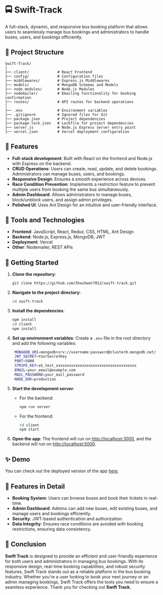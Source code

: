 
# 🚍 Swift-Track

A full-stack, dynamic, and responsive bus booking platform that allows users to seamlessly manage bus bookings and administrators to handle buses, users, and bookings efficiently.

## 📂 Project Structure

```
Swift-Track/
│
├── client/             # React Frontend
├── config/             # Configuration files
├── middlewares/        # Express.js Middlewares
├── models/             # MongoDB Schemas and Models
├── node_modules/       # Node.js Modules
├── nodemailer/         # Emailing functionality for booking confirmation
├── routes/             # API routes for backend operations
│
├── .env                # Environment variables
├── .gitignore          # Ignored files for Git
├── package.json        # Project dependencies
├── package-lock.json   # Lockfile for project dependencies
├── server.js           # Node.js Express server entry point
├── vercel.json         # Vercel deployment configuration
```

## 🌟 Features

- **Full-stack development**: Built with React on the frontend and Node.js with Express on the backend.
- **CRUD Operations**: Users can create, read, update, and delete bookings. Administrators can manage buses, users, and bookings.
- **Responsive Design**: Ensures a smooth experience across devices.
- **Race Condition Prevention**: Implements a restriction feature to prevent multiple users from booking the same bus simultaneously.
- **Admin Dashboard**: Allows administrators to manage buses, block/unblock users, and assign admin privileges.
- **Polished UI**: Uses Ant Design for an intuitive and user-friendly interface.
  
## 🔧 Tools and Technologies

- **Frontend**: JavaScript, React, Redux, CSS, HTML, Ant Design
- **Backend**: Node.js, Express.js, MongoDB, JWT
- **Deployment**: Vercel
- **Other**: Nodemailer, REST APIs

## 🚀 Getting Started

1. **Clone the repository**:
   ```bash
   git clone https://github.com/Shashwat7012/swift-track.git
   ```
   
2. **Navigate to the project directory**:
   ```bash
   cd swift-track
   ```

3. **Install the dependencies**:
   ```bash
   npm install
   cd client
   npm install
   ```

4. **Set up environment variables**:
   Create a `.env` file in the root directory and add the following variables:
   ```bash
    MONGODB_URI=mongodb+srv://username:password@cluster0.mongodb.net/
    JWT_SECRET=YourSecretKey
    PORT=5000
    STRIPE_KEY=sk_test_xxxxxxxxxxxxxxxxxxxxxxxxxxxxxxxxxxxxx
    EMAIL=your_email@example.com
    MAIL_PASSWORD=your_mail_password
    NODE_ENV=production
   ```

5. **Start the development server**:
   - For the backend:
     ```bash
     npm run server
     ```
   - For the frontend:
     ```bash
     cd client
     npm start
     ```

6. **Open the app**:
   The frontend will run on [http://localhost:3000](http://localhost:3000), and the backend will run on [http://localhost:5000](http://localhost:5000).

## ✨ Demo

You can check out the deployed version of the app [here](https://swift-track-taupe.vercel.app/login).

## 📑 Features in Detail

- **Booking System**: Users can browse buses and book their tickets in real-time.
- **Admin Dashboard**: Admins can add new buses, edit existing buses, and manage users and bookings efficiently.
- **Security**: JWT-based authentication and authorization.
- **Data Integrity**: Ensures race conditions are avoided with booking restrictions, ensuring data consistency.


## 📝 Conclusion
**Swift Track** is designed to provide an efficient and user-friendly experience for both users and administrators in managing bus bookings. With its responsive design, real-time booking capabilities, and robust security features, Swift Track stands out as a reliable platform in the bus booking industry. Whether you're a user looking to book your next journey or an admin managing bookings, Swift Track offers the tools you need to ensure a seamless experience. Thank you for checking out **Swift Track.**
